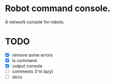 # Robot command console.
A network console for robots.

# TODO
 - [X] remove some errors
 - [X] ls command
 - [X] output console
 - [ ] comments (I'm lazy)
 - [ ] docs